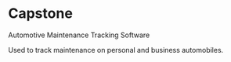 Capstone
========

Automotive Maintenance Tracking Software

Used to track maintenance on personal and business automobiles.
